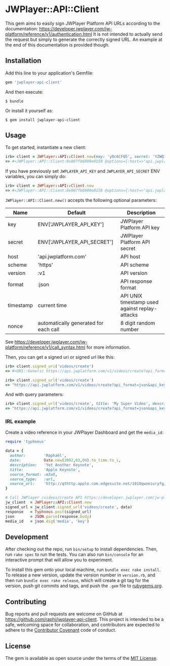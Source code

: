 # JWPlayer::API::Client

This gem aims to easily sign JWPlayer Platform API URLs according to the documentation: https://developer.jwplayer.com/jw-platform/reference/v1/authentication.html
It is not intended to actually send the request but simply to generate the correctly signed URL. An example at the end of this documentation is provided though.

## Installation

Add this line to your application's Gemfile:

```ruby
gem 'jwplayer-api-client'
```

And then execute:

    $ bundle

Or install it yourself as:

    $ gem install jwplayer-api-client

## Usage

To get started, instantiate a new client:

```ruby
irb> client = JWPlayer::API::Client.new(key: 'y0c6CFQ5', secret: 'YZWQ1SfmpFYEfW9kiR1QerRF')
=> #<JWPlayer::API::Client:0x007fb6909e0158 @options={:host=>"api.jwplatform.com", :scheme=>"https", :version=>:v1, :key=>"y0c6CFQ5", :secret=>"YZWQ1SfmpFYEfW9kiR1QerRF", :format=>:json}>
```

If you have previously set `JWPLAYER_API_KEY` and `JWPLAYER_API_SECRET` ENV variables, you can simply do:
 
```ruby
irb> client = JWPlayer::API::Client.new
=> #<JWPlayer::API::Client:0x007fb6909e0158 @options={:host=>"api.jwplatform.com", :scheme=>"https", :version=>:v1, :key=>"y0c6CFQ5", :secret=>"YZWQ1SfmpFYEfW9kiR1QerRF", :format=>:json}>
```

`JWPlayer::API::Client.new()` accepts the following optional parameters:

| Name      | Default                               | Description |
|-----------|---------------------------------------|-------------| 
| key       | ENV['JWPLAYER_API_KEY']               | JWPlayer Platform API key
| secret    | ENV['JWPLAYER_API_SECRET']            | JWPlayer Platform API secret
| host      | 'api.jwplatform.com'                  | API host
| scheme    | 'https'                               | API scheme
| version   | :v1                                   | API version
| format    | :json                                 | API response format
| timestamp | current time                          | API UNIX timestamp used against replay-attacks
| nonce     | automatically generated for each call | 8 digit random number
See https://developer.jwplayer.com/jw-platform/reference/v1/call_syntax.html for more information.

Then, you can get a signed uri or signed url like this:

```ruby
irb> client.signed_uri('videos/create')
=> #<URI::Generic https://api.jwplatform.com/v1/videos/create?api_format=json&api_key=y0c6CFQ5&api_nonce=36581160&api_signature=95c92965a690119b086e40e37c2bb9d9ef6d3781&api_timestamp=1462808317>

irb> client.signed_url('videos/create')
=> "https://api.jwplatform.com/v1/videos/create?api_format=json&api_key=y0c6CFQ5&api_nonce=36581160&api_signature=95c92965a690119b086e40e37c2bb9d9ef6d3781&api_timestamp=1462808317"
```

And with query parameters:

```ruby
irb> client.signed_url('videos/create', title: 'My Super Video', description: 'This is cool')
=> "https://api.jwplatform.com/v1/videos/create?api_format=json&api_key=y0b9GFQ3&api_nonce=36581160&api_signature=4b2e1d7c6aeda3c87e634300563159a5ba99b661&api_timestamp=1462808317&description=This%20is%20cool&title=My%20Super%20Video"
```

### IRL example

Create a video reference in your JWPlayer Dashboard and get the `media_id`:

```ruby
require 'typhoeus'

data = {
  author:        'Raphaël',
  date:          Date.new(2002,03,04).to_time.to_i,
  description:   'Yet Another Keynote',
  title:         'Apple Keynote',
  source_format: :m3u8,
  source_type:   :url,
  source_url:    'http://qthttp.apple.com.edgesuite.net/1010qwoeiuryfg/sl.m3u8'
}

# Call JWPlayer /videos/create API https://developer.jwplayer.com/jw-platform/reference/v1/methods/videos/create.html
jw_client  = JWPlayer::API::Client.new
signed_url = jw_client.signed_url('videos/create', data)
response   = Typhoeus.post(signed_url)
json       = JSON.parse(response.body)
media_id   = json.dig('media', 'key')
```

## Development

After checking out the repo, run `bin/setup` to install dependencies. Then, run `rake spec` to run the tests. You can also run `bin/console` for an interactive prompt that will allow you to experiment.

To install this gem onto your local machine, run `bundle exec rake install`. To release a new version, update the version number in `version.rb`, and then run `bundle exec rake release`, which will create a git tag for the version, push git commits and tags, and push the `.gem` file to [rubygems.org](https://rubygems.org).

## Contributing

Bug reports and pull requests are welcome on GitHub at https://github.com/raphi/jwplayer-api-client. This project is intended to be a safe, welcoming space for collaboration, and contributors are expected to adhere to the [Contributor Covenant](http://contributor-covenant.org) code of conduct.


## License

The gem is available as open source under the terms of the [MIT License](http://opensource.org/licenses/MIT).


